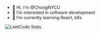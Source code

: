 - 👋 Hi, I’m @ChungNYCU
- 👀 I’m interested in software development
- 🌱 I’m currently learning React, k8s


![LeetCode Stats](https://leetcard.jacoblin.cool/eeveeouo?theme=dark&font=Noto%20Sans&ext=heatmap)
